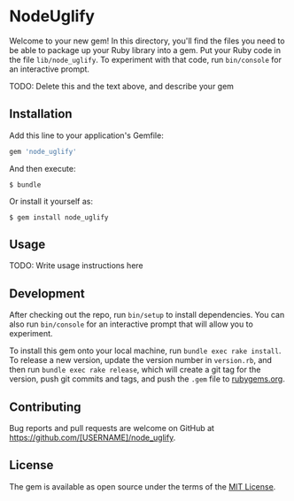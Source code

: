 # NodeUglify

Welcome to your new gem! In this directory, you'll find the files you need to be able to package up your Ruby library into a gem. Put your Ruby code in the file `lib/node_uglify`. To experiment with that code, run `bin/console` for an interactive prompt.

TODO: Delete this and the text above, and describe your gem

## Installation

Add this line to your application's Gemfile:

```ruby
gem 'node_uglify'
```

And then execute:

    $ bundle

Or install it yourself as:

    $ gem install node_uglify

## Usage

TODO: Write usage instructions here

## Development

After checking out the repo, run `bin/setup` to install dependencies. You can also run `bin/console` for an interactive prompt that will allow you to experiment.

To install this gem onto your local machine, run `bundle exec rake install`. To release a new version, update the version number in `version.rb`, and then run `bundle exec rake release`, which will create a git tag for the version, push git commits and tags, and push the `.gem` file to [rubygems.org](https://rubygems.org).

## Contributing

Bug reports and pull requests are welcome on GitHub at https://github.com/[USERNAME]/node_uglify.


## License

The gem is available as open source under the terms of the [MIT License](http://opensource.org/licenses/MIT).

